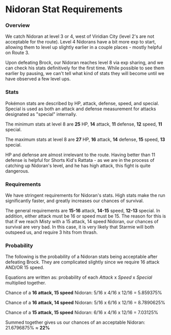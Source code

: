 # Nidoran Stat Requirements

### Overview

We catch Nidoran at level 3 or 4, west of Viridian City (level 2's are not acceptable for the route). Level 4 Nidorans have a bit more exp to start, allowing them to level up slightly earlier in a couple places - mostly helpful on Route 3.

Upon defeating Brock, our Nidoran reaches level 8 via exp sharing, and we can check his stats definitively for the first time. While possible to see them earlier by pausing, we can't tell what kind of stats they will become until we have observed a few level ups.

### Stats

Pokémon stats are described by HP, attack, defense, speed, and special. Special is used as both an attack and defense measurement for attacks designated as "special" internally.

The minimum stats at level 8 are **25** HP, **14** attack, **11** defense, **12** speed, **11** special.

The maximum stats at level 8 are **27** HP, **16** attack, **14** defense, **15** speed, **13** special.

HP and defense are almost irrelevant to the route. Having better than 11 defense is helpful for Shorts Kid's Rattata - as we are in the process of catching up Nidoran's level, and he has high attack, this fight is quite dangerous.

### Requirements

We have stringent requirements for Nidoran's stats. High stats make the run significantly faster, and greatly increases our chances of survival.

The general requirements are **15-16** attack, **14-15** speed, **12-13** special. In addition, either attack must be 16 or speed must be 15. The reason for this is that if we reach Misty with a 15 attack, 14 speed Nidoran, our chances of survival are very bad. In this case, it is very likely that Starmie will both outspeed us, and require 3 hits from thrash.

### Probability

The following is the probability of a Nidoran stats being acceptable after defeating Brock. They are complicated slightly since we require 16 attack AND/OR 15 speed.

Equations are written as: probability of each *Attack* x *Speed* x *Special* multiplied together.

Chance of a **16 attack, 15 speed** Nidoran: 5/16 x 4/16 x 12/16 = 5.859375%

Chance of a **16 attack, 14 speed** Nidoran: 5/16 x 6/16 x 12/16 = 8.7890625%

Chance of a **15 attack, 15 speed** Nidoran: 6/16 x 4/16 x 12/16 = 7.03125%

Summed together gives us our chances of an acceptable Nidoran: 21.6796875% ≈ **22%**
